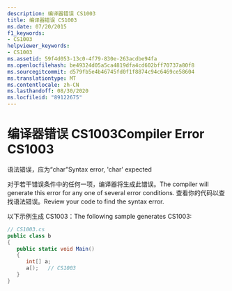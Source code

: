```yaml
---
description: 编译器错误 CS1003
title: 编译器错误 CS1003
ms.date: 07/20/2015
f1_keywords:
- CS1003
helpviewer_keywords:
- CS1003
ms.assetid: 59f4d053-13c0-4f79-830e-263acdbe94fa
ms.openlocfilehash: be49324d05a5ca4819dfa4cd602bff70737a80f8
ms.sourcegitcommit: d579fb5e4b46745fd0f1f8874c94c6469ce58604
ms.translationtype: MT
ms.contentlocale: zh-CN
ms.lasthandoff: 08/30/2020
ms.locfileid: "89122675"
---
```

# <a name="compiler-error-cs1003"></a><span data-ttu-id="74610-103">编译器错误 CS1003</span><span class="sxs-lookup"><span data-stu-id="74610-103">Compiler Error CS1003</span></span>
<span data-ttu-id="74610-104">语法错误，应为“char”</span><span class="sxs-lookup"><span data-stu-id="74610-104">Syntax error, 'char' expected</span></span>  
  
 <span data-ttu-id="74610-105">对于若干错误条件中的任何一项，编译器将生成此错误。</span><span class="sxs-lookup"><span data-stu-id="74610-105">The compiler will generate this error for any one of several error conditions.</span></span> <span data-ttu-id="74610-106">查看你的代码以查找语法错误。</span><span class="sxs-lookup"><span data-stu-id="74610-106">Review your code to find the syntax error.</span></span>  
  
 <span data-ttu-id="74610-107">以下示例生成 CS1003：</span><span class="sxs-lookup"><span data-stu-id="74610-107">The following sample generates CS1003:</span></span>  
  
```csharp  
// CS1003.cs  
public class b  
{  
   public static void Main()  
   {  
      int[] a;  
      a[);   // CS1003  
   }  
}  
```
